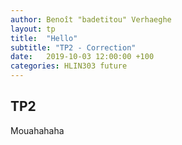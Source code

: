 ```yaml
---
author: Benoît "badetitou" Verhaeghe
layout: tp
title:  "Hello"
subtitle: "TP2 - Correction"
date:   2019-10-03 12:00:00 +100
categories: HLIN303 future
---
```


## TP2

Mouahahaha